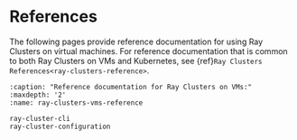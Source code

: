 # References

The following pages provide reference documentation for using Ray Clusters on virtual machines.
For reference documentation that is common to both Ray Clusters on VMs and Kubernetes, see {ref}`Ray Clusters References<ray-clusters-reference>`.

```{toctree}
:caption: "Reference documentation for Ray Clusters on VMs:"
:maxdepth: '2'
:name: ray-clusters-vms-reference

ray-cluster-cli
ray-cluster-configuration
```
